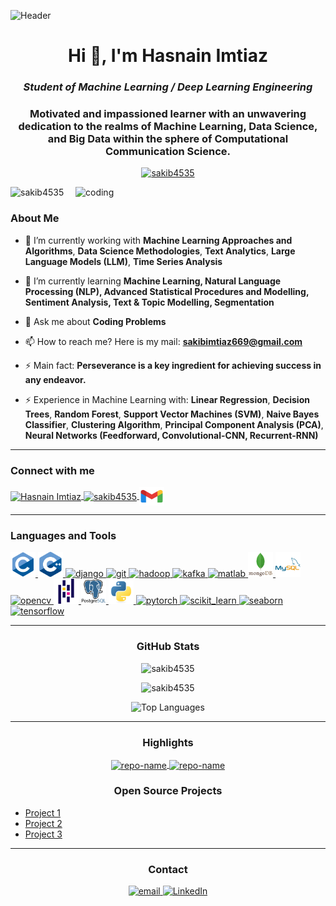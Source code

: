 ![Header](https://github.com/sakib4535/sakib4535/blob/main/Blue%20Yellow%20Futuristic%20Virtual%20Technology%20Blog%20Banner%20(1).png)

<h1 align="center">Hi 👋, I'm Hasnain Imtiaz</h1>
<h3 align="center"><i>Student of Machine Learning / Deep Learning Engineering</i></h3>
<h3 align="center">Motivated and impassioned learner with an unwavering dedication to the realms of Machine Learning, Data Science, and Big Data within the sphere of Computational Communication Science.</h3>

<p align="center">
  <a href="https://github.com/sakib4535/github-profile-trophy">
    <img src="https://github-profile-trophy.vercel.app/?username=sakib4535&theme=onestar" alt="sakib4535" />
  </a>
</p>

<img align="right" alt="coding" width="400" src="https://cdn.dribbble.com/users/1925451/screenshots/6051067/artboard_21_2x-100_copy.jpg">

<p align="left"> 
  <img src="https://komarev.com/ghpvc/?username=sakib4535&label=Profile%20views&color=0e75b6&style=flat" alt="sakib4535" /> 
</p>

<h3 align="left">About Me</h3>

- 🔭 I’m currently working with **Machine Learning Approaches and Algorithms**, **Data Science Methodologies**, **Text Analytics**, **Large Language Models (LLM)**, **Time Series Analysis**

- 🌱 I’m currently learning **Machine Learning, Natural Language Processing (NLP), Advanced Statistical Procedures and Modelling, Sentiment Analysis, Text & Topic Modelling, Segmentation**

- 💬 Ask me about **Coding Problems**

- 📫 How to reach me? Here is my mail: **sakibimtiaz669@gmail.com**

- ⚡ Main fact: **Perseverance is a key ingredient for achieving success in any endeavor.**

- ⚡ Experience in Machine Learning with: **Linear Regression**, **Decision Trees**, **Random Forest**, **Support Vector Machines (SVM)**, **Naive Bayes Classifier**, **Clustering Algorithm**, **Principal Component Analysis (PCA)**, **Neural Networks (Feedforward, Convolutional-CNN, Recurrent-RNN)**

---

<h3 align="left">Connect with me</h3>
<p align="left">
  <a href="https://www.linkedin.com/in/hasnain-imtiaz-02b03a196/" target="_blank">
    <img align="center" src="https://raw.githubusercontent.com/rahuldkjain/github-profile-readme-generator/master/src/images/icons/Social/linked-in-alt.svg" alt="Hasnain Imtiaz" height="30" width="40" />
  </a>
  <a href="https://github.com/sakib4535" target="_blank">
    <img align="center" src="https://raw.githubusercontent.com/rahuldkjain/github-profile-readme-generator/master/src/images/icons/Social/github.svg" alt="sakib4535" height="30" width="40" />
  </a>
  <a href="mailto:sakibimtiaz669@gmail.com" target="_blank">
    <img align="center" src="https://raw.githubusercontent.com/rahuldkjain/github-profile-readme-generator/master/src/images/icons/Social/gmail.svg" alt="sakibimtiaz669@gmail.com" height="30" width="40" />
  </a>
</p>

---

<h3 align="left">Languages and Tools</h3>
<p align="left"> 
  <a href="https://www.cprogramming.com/" target="_blank" rel="noreferrer"> 
    <img src="https://raw.githubusercontent.com/devicons/devicon/master/icons/c/c-original.svg" alt="c" width="40" height="40"/> 
  </a> 
  <a href="https://www.w3schools.com/cpp/" target="_blank" rel="noreferrer"> 
    <img src="https://raw.githubusercontent.com/devicons/devicon/master/icons/cplusplus/cplusplus-original.svg" alt="cplusplus" width="40" height="40"/> 
  </a> 
  <a href="https://www.djangoproject.com/" target="_blank" rel="noreferrer"> 
    <img src="https://cdn.worldvectorlogo.com/logos/django.svg" alt="django" width="40" height="40"/> 
  </a> 
  <a href="https://git-scm.com/" target="_blank" rel="noreferrer"> 
    <img src="https://www.vectorlogo.zone/logos/git-scm/git-scm-icon.svg" alt="git" width="40" height="40"/> 
  </a> 
  <a href="https://hadoop.apache.org/" target="_blank" rel="noreferrer"> 
    <img src="https://www.vectorlogo.zone/logos/apache_hadoop/apache_hadoop-icon.svg" alt="hadoop" width="40" height="40"/> 
  </a> 
  <a href="https://kafka.apache.org/" target="_blank" rel="noreferrer"> 
    <img src="https://www.vectorlogo.zone/logos/apache_kafka/apache_kafka-icon.svg" alt="kafka" width="40" height="40"/> 
  </a> 
  <a href="https://www.mathworks.com/" target="_blank" rel="noreferrer"> 
    <img src="https://upload.wikimedia.org/wikipedia/commons/2/21/Matlab_Logo.png" alt="matlab" width="40" height="40"/> 
  </a> 
  <a href="https://www.mongodb.com/" target="_blank" rel="noreferrer"> 
    <img src="https://raw.githubusercontent.com/devicons/devicon/master/icons/mongodb/mongodb-original-wordmark.svg" alt="mongodb" width="40" height="40"/> 
  </a> 
  <a href="https://www.mysql.com/" target="_blank" rel="noreferrer"> 
    <img src="https://raw.githubusercontent.com/devicons/devicon/master/icons/mysql/mysql-original-wordmark.svg" alt="mysql" width="40" height="40"/> 
  </a> 
  <a href="https://opencv.org/" target="_blank" rel="noreferrer"> 
    <img src="https://www.vectorlogo.zone/logos/opencv/opencv-icon.svg" alt="opencv" width="40" height="40"/> 
  </a> 
  <a href="https://pandas.pydata.org/" target="_blank" rel="noreferrer"> 
    <img src="https://raw.githubusercontent.com/devicons/devicon/2ae2a900d2f041da66e950e4d48052658d850630/icons/pandas/pandas-original.svg" alt="pandas" width="40" height="40"/> 
  </a> 
  <a href="https://www.postgresql.org" target="_blank" rel="noreferrer"> 
    <img src="https://raw.githubusercontent.com/devicons/devicon/master/icons/postgresql/postgresql-original-wordmark.svg" alt="postgresql" width="40" height="40"/> 
  </a> 
  <a href="https://www.python.org" target="_blank" rel="noreferrer"> 
    <img src="https://raw.githubusercontent.com/devicons/devicon/master/icons/python/python-original.svg" alt="python" width="40" height="40"/> 
  </a> 
  <a href="https://pytorch.org/" target="_blank" rel="noreferrer"> 
    <img src="https://www.vectorlogo.zone/logos/pytorch/pytorch-icon.svg" alt="pytorch" width="40" height="40"/> 
  </a>  
  <a href="https://scikit-learn.org/" target="_blank" rel="noreferrer"> 
    <img src="https://upload.wikimedia.org/wikipedia/commons/0/05/Scikit_learn_logo_small.svg" alt="scikit_learn" width="40" height="40"/> 
  </a> 
  <a href="https://seaborn.pydata.org/" target="_blank" rel="noreferrer"> 
    <img src="https://seaborn.pydata.org/_images/logo-mark-lightbg.svg" alt="seaborn" width="40" height="40"/> 
  </a> 
  <a href="https://www.tensorflow.org" target="_blank" rel="noreferrer"> 
    <img src="https://www.vectorlogo.zone/logos/tensorflow/tensorflow-icon.svg" alt="tensorflow" width="40" height="40"/> 
  </a> 
</p>

---

<h3 align="center">GitHub Stats</h3>
<p align="center">
  <img src="https://github-readme-stats.vercel.app/api?username=sakib4535&show_icons=true&locale=en&theme=dracula" alt="sakib4535" width="600" height="320" />
</p>

<p align="center">
  <img src="https://github-readme-streak-stats.herokuapp.com/?user=sakib4535&theme=radical" alt="sakib4535" width="500" height="300" />
</p>

<p align="center">
  <img src="https://github-readme-stats.vercel.app/api/top-langs/?username=sakib4535&show_icons=true&theme=radical&layout=compact&card_width=600&langs_count=12" alt="Top Languages" />
</p>

---

<h3 align="center">Highlights</h3>
<p align="center">
  <a href="https://github.com/sakib4535/repo-name">
    <img align="center" src="https://github-readme-stats.vercel.app/api/pin/?username=sakib4535&repo=repo-name&theme=radical" alt="repo-name" />
  </a>
  <a href="https://github.com/sakib4535/repo-name">
    <img align="center" src="https://github-readme-stats.vercel.app/api/pin/?username=sakib4535&repo=repo-name&theme=radical" alt="repo-name" />
  </a>
</p>

<h3 align="center">Open Source Projects</h3>
<ul>
  <li><a href="https://github.com/sakib4535/project1">Project 1</a></li>
  <li><a href="https://github.com/sakib4535/project2">Project 2</a></li>
  <li><a href="https://github.com/sakib4535/project3">Project 3</a></li>
</ul>

---

<h3 align="center">Contact</h3>
<p align="center">
  <a href="mailto:sakibimtiaz669@gmail.com">
    <img src="https://img.shields.io/badge/Email-sakibimtiaz669@gmail.com-red?style=for-the-badge&logo=gmail&logoColor=white" alt="email" />
  </a>
  <a href="https://www.linkedin.com/in/hasnain-imtiaz-02b03a196/">
    <img src="https://img.shields.io/badge/LinkedIn-Hasnain%20Imtiaz-blue?style=for-the-badge&logo=linkedin&logoColor=white" alt="LinkedIn" />
  </a>
</p>













